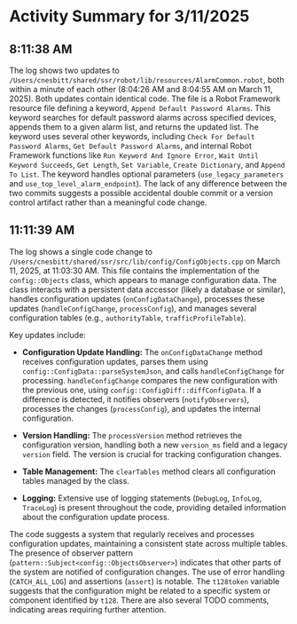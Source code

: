 # Activity Summary for 3/11/2025

## 8:11:38 AM
The log shows two updates to `/Users/cnesbitt/shared/ssr/robot/lib/resources/AlarmCommon.robot`, both within a minute of each other (8:04:26 AM and 8:04:55 AM on March 11, 2025).  Both updates contain identical code.  The file is a Robot Framework resource file defining a keyword, `Append Default Password Alarms`. This keyword searches for default password alarms across specified devices, appends them to a given alarm list, and returns the updated list.  The keyword uses several other keywords, including `Check For Default Password Alarms`, `Get Default Password Alarms`, and internal Robot Framework functions like `Run Keyword And Ignore Error`, `Wait Until Keyword Succeeds`, `Get Length`, `Set Variable`, `Create Dictionary`, and `Append To List`. The keyword handles optional parameters (`use_legacy_parameters` and `use_top_level_alarm_endpoint`).  The lack of any difference between the two commits suggests a possible accidental double commit or a version control artifact rather than a meaningful code change.


## 11:11:39 AM
The log shows a single code change to `/Users/cnesbitt/shared/ssr/src/lib/config/ConfigObjects.cpp` on March 11, 2025, at 11:03:30 AM.  This file contains the implementation of the `config::Objects` class, which appears to manage configuration data.  The class interacts with a persistent data accessor (likely a database or similar), handles configuration updates (`onConfigDataChange`), processes these updates (`handleConfigChange`, `processConfig`), and manages several configuration tables (e.g., `authorityTable`, `trafficProfileTable`).

Key updates include:

* **Configuration Update Handling:** The `onConfigDataChange` method receives configuration updates, parses them using `config::ConfigData::parseSystemJson`, and calls `handleConfigChange` for processing. `handleConfigChange` compares the new configuration with the previous one, using `config::ConfigDiff::diffConfigData`.  If a difference is detected, it notifies observers (`notifyObservers`), processes the changes (`processConfig`), and updates the internal configuration.

* **Version Handling:** The `processVersion` method retrieves the configuration version, handling both a new `version_ms` field and a legacy `version` field.  The version is crucial for tracking configuration changes.

* **Table Management:**  The `clearTables` method clears all configuration tables managed by the class.

* **Logging:** Extensive use of logging statements (`DebugLog`, `InfoLog`, `TraceLog`) is present throughout the code, providing detailed information about the configuration update process.

The code suggests a system that regularly receives and processes configuration updates, maintaining a consistent state across multiple tables. The presence of observer pattern (`pattern::Subject<config::ObjectsObserver>`) indicates that other parts of the system are notified of configuration changes.  The use of error handling (`CATCH_ALL_LOG`) and assertions (`assert`) is notable.  The `t128token` variable suggests that the configuration might be related to a specific system or component identified by `t128`.  There are also several TODO comments, indicating areas requiring further attention.
